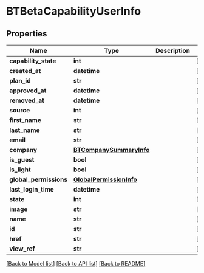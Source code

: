 # BTBetaCapabilityUserInfo

## Properties
Name | Type | Description | Notes
------------ | ------------- | ------------- | -------------
**capability_state** | **int** |  | [optional] 
**created_at** | **datetime** |  | [optional] 
**plan_id** | **str** |  | [optional] 
**approved_at** | **datetime** |  | [optional] 
**removed_at** | **datetime** |  | [optional] 
**source** | **int** |  | [optional] 
**first_name** | **str** |  | [optional] 
**last_name** | **str** |  | [optional] 
**email** | **str** |  | [optional] 
**company** | [**BTCompanySummaryInfo**](BTCompanySummaryInfo.md) |  | [optional] 
**is_guest** | **bool** |  | [optional] 
**is_light** | **bool** |  | [optional] 
**global_permissions** | [**GlobalPermissionInfo**](GlobalPermissionInfo.md) |  | [optional] 
**last_login_time** | **datetime** |  | [optional] 
**state** | **int** |  | [optional] 
**image** | **str** |  | [optional] 
**name** | **str** |  | [optional] 
**id** | **str** |  | [optional] 
**href** | **str** |  | [optional] 
**view_ref** | **str** |  | [optional] 

[[Back to Model list]](../README.md#documentation-for-models) [[Back to API list]](../README.md#documentation-for-api-endpoints) [[Back to README]](../README.md)


